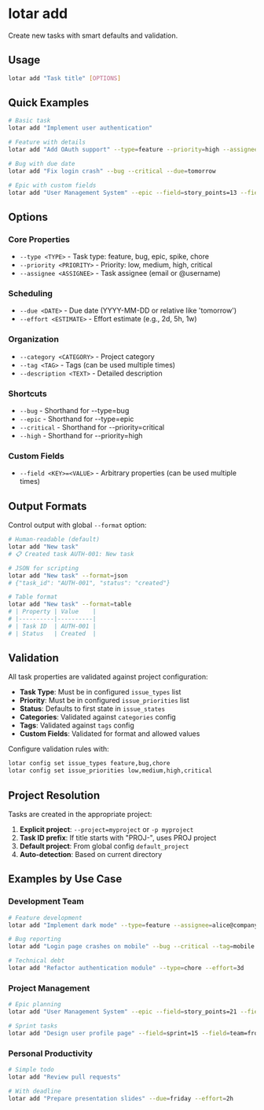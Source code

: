 # lotar add

Create new tasks with smart defaults and validation.

## Usage

```bash
lotar add "Task title" [OPTIONS]
```

## Quick Examples

```bash
# Basic task
lotar add "Implement user authentication"

# Feature with details
lotar add "Add OAuth support" --type=feature --priority=high --assignee=john.doe

# Bug with due date
lotar add "Fix login crash" --bug --critical --due=tomorrow

# Epic with custom fields
lotar add "User Management System" --epic --field=story_points=13 --field=sprint=2
```

## Options

### Core Properties
- `--type <TYPE>` - Task type: feature, bug, epic, spike, chore
- `--priority <PRIORITY>` - Priority: low, medium, high, critical
- `--assignee <ASSIGNEE>` - Task assignee (email or @username)

### Scheduling
- `--due <DATE>` - Due date (YYYY-MM-DD or relative like 'tomorrow')
- `--effort <ESTIMATE>` - Effort estimate (e.g., 2d, 5h, 1w)

### Organization  
- `--category <CATEGORY>` - Project category
- `--tag <TAG>` - Tags (can be used multiple times)
- `--description <TEXT>` - Detailed description

### Shortcuts
- `--bug` - Shorthand for --type=bug
- `--epic` - Shorthand for --type=epic
- `--critical` - Shorthand for --priority=critical
- `--high` - Shorthand for --priority=high

### Custom Fields
- `--field <KEY>=<VALUE>` - Arbitrary properties (can be used multiple times)

## Output Formats

Control output with global `--format` option:

```bash
# Human-readable (default)
lotar add "New task" 
# 📋 Created task AUTH-001: New task

# JSON for scripting
lotar add "New task" --format=json
# {"task_id": "AUTH-001", "status": "created"}

# Table format
lotar add "New task" --format=table
# | Property | Value    |
# |----------|----------|
# | Task ID  | AUTH-001 |
# | Status   | Created  |
```

## Validation

All task properties are validated against project configuration:

- **Task Type**: Must be in configured `issue_types` list
- **Priority**: Must be in configured `issue_priorities` list  
- **Status**: Defaults to first state in `issue_states`
- **Categories**: Validated against `categories` config
- **Tags**: Validated against `tags` config
- **Custom Fields**: Validated for format and allowed values

Configure validation rules with:
```bash
lotar config set issue_types feature,bug,chore
lotar config set issue_priorities low,medium,high,critical
```

## Project Resolution

Tasks are created in the appropriate project:

1. **Explicit project**: `--project=myproject` or `-p myproject`
2. **Task ID prefix**: If title starts with "PROJ-", uses PROJ project  
3. **Default project**: From global config `default_project`
4. **Auto-detection**: Based on current directory

## Examples by Use Case

### Development Team
```bash
# Feature development
lotar add "Implement dark mode" --type=feature --assignee=alice@company.com --due=2025-08-15

# Bug reporting
lotar add "Login page crashes on mobile" --bug --critical --tag=mobile --tag=urgent

# Technical debt
lotar add "Refactor authentication module" --type=chore --effort=3d
```

### Project Management
```bash
# Epic planning
lotar add "User Management System" --epic --field=story_points=21 --field=quarter=Q3

# Sprint tasks
lotar add "Design user profile page" --field=sprint=15 --field=team=frontend
```

### Personal Productivity
```bash
# Simple todo
lotar add "Review pull requests"

# With deadline
lotar add "Prepare presentation slides" --due=friday --effort=2h
```
